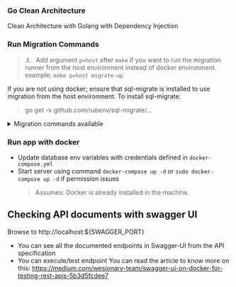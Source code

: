 ### Go Clean Architecture
Clean Architecture with Golang with Dependency Injection


### Run Migration Commands
> ⚓️ &nbsp; Add argument `p=host` after `make` if you want to run the migration runner from the host environment instead of docker environment. example; `make p=host migrate-up`

If you are not using docker; ensure that sql-migrate is installed to use migration from the host environment.
To install sql-migrate:
> go get -v github.com/rubenv/sql-migrate/...

<details>
    <summary>Migration commands available</summary>

| Command              | Desc                                                       |
| -------------------- | ---------------------------------------------------------- |
| `make migrate-status`| Show migration status                                      |
| `make migrate-up`    | Migrates the database to the most recent version available |
| `make migrate-down`  | Undo a database migration                                  |
| `make redo`          | Reapply the last migration                                 |
| `make create`        | Create new migration file                                  |

</details>


### Run app with docker
- Update database env variables with credentials defined in `docker-compose.yml`
- Start server using command `docker-compose up -d` or `sudo docker-compose up -d` if permission issues
    > Assumes: Docker is already installed in the machine. 

## Checking API documents with swagger UI
Browse to http://localhost:${SWAGGER_PORT}
- You can see all the documented endpoints in Swagger-UI from the API specification
- You can execute/test endpoint
You can read the article to know more on this: https://medium.com/wesionary-team/swagger-ui-on-docker-for-testing-rest-apis-5b3d5fcdee7